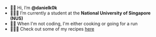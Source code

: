 - 👋🏻 Hi, I’m **@danielk0k**
- 👨🏻‍🎓 I’m currently a student at the **National University of Singapore (NUS)**
- 🏃🏻 When I'm not coding, I'm either cooking or going for a run
- 👨🏻‍🍳 Check out some of my recipes [here](https://github.com/danielk0k/recipes)

<!---
chefdaniel/chefdaniel is a ✨ special ✨ repository because its `README.md` (this file) appears on your GitHub profile.
You can click the Preview link to take a look at your changes.
--->
